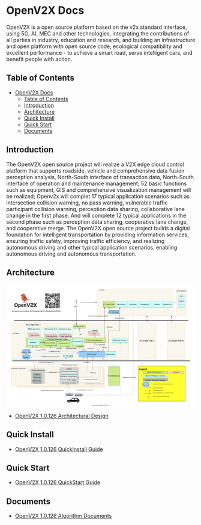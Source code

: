 # OpenV2X Docs

OpenV2X is a open source platform based on the v2x standard interface, using 5G, AI, MEC and other
technologies, integrating the contributions of all parties in industry, education and research, and
building an infrastructure and open platform with open source code, ecological compatibility and
excellent performance - to achieve a smart road, serve intelligent cars, and benefit people with
action.

## Table of Contents

- [OpenV2X Docs](#openv2x-docs)
  - [Table of Contents](#table-of-contents)
  - [Introduction](#introduction)
  - [Architecture](#architecture)
  - [Quick Install](#quick-install)
  - [Quick Start](#quick-start)
  - [Documents](#documents)

## Introduction

The OpenV2X open source project will realize a V2X edge cloud control platform that supports
roadside, vehicle and comprehensive data fusion perception analysis, North-South interface of
transaction data, North-South interface of operation and maintenance management; 52 basic functions
such as equipment, GIS and comprehensive visualization management will be realized; Openv2x will
complet 17 typical application scenarios such as intersection collision warning, no pass warning,
vulnerable traffic participant collision warning, perception data sharing, collaborative lane change
in the first phase. And will complete 12 typical applications in the second phase such as perception
data sharing, cooperative lane change, and cooperative merge. The OpenV2X open source project builds
a digital foundation for intelligent transportation by providing information services, ensuring
traffic safety, improving traffic efficiency, and realizing autonomous driving and other typical
application scenarios, enabling autonomous driving and autonomous transportation.

## Architecture

![](src/images/v2x-arch-details.svg)

- [OpenV2X 1.0.126 Architectural Design](src/v2x-1.0.126-architectural-design.md)

## Quick Install

- [OpenV2X 1.0.126 QuickInstall Guide](src/v2x-1.0.126-quick-install.md)

## Quick Start

- [OpenV2X 1.0.126 QuickStart Guide](src/v2x-1.0.126-quick-start.md)

## Documents

- [OpenV2X 1.0.126 Algorithm Documents](src/v2x-1.0.126-algorithm.md)
